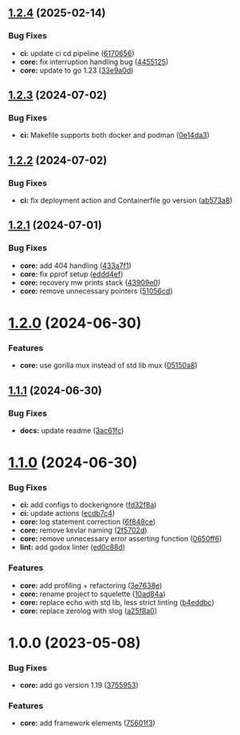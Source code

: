 ## [1.2.4](https://github.com/shivanshkc/squelette/compare/v1.2.3...v1.2.4) (2025-02-14)


### Bug Fixes

* **ci:** update ci cd pipeline ([6170656](https://github.com/shivanshkc/squelette/commit/61706562eecd6ffb376851fa7b2eeee58d106944))
* **core:** fix interruption handling bug ([4455125](https://github.com/shivanshkc/squelette/commit/4455125155f02c70f00b3ac92e0548544c42956d))
* **core:** update to go 1.23 ([33e9a0d](https://github.com/shivanshkc/squelette/commit/33e9a0de46ac97f641f8037d85144ee92eccc482))

## [1.2.3](https://github.com/shivanshkc/squelette/compare/v1.2.2...v1.2.3) (2024-07-02)


### Bug Fixes

* **ci:** Makefile supports both docker and podman ([0e14da3](https://github.com/shivanshkc/squelette/commit/0e14da33822df7ec40834fef8b9bc7cd5198677b))

## [1.2.2](https://github.com/shivanshkc/squelette/compare/v1.2.1...v1.2.2) (2024-07-02)


### Bug Fixes

* **ci:** fix deployment action and Containerfile go version ([ab573a8](https://github.com/shivanshkc/squelette/commit/ab573a87a1564fc934ae44dcd0188f27b31aff81))

## [1.2.1](https://github.com/shivanshkc/squelette/compare/v1.2.0...v1.2.1) (2024-07-01)


### Bug Fixes

* **core:** add 404 handling ([433a7f1](https://github.com/shivanshkc/squelette/commit/433a7f1e048ad933a33e38ebd2cfb1b0ed4d6ea8))
* **core:** fix pprof setup ([eddd4ef](https://github.com/shivanshkc/squelette/commit/eddd4ef8596beb743d334addf0a7aa9aa5f68802))
* **core:** recovery mw prints stack ([43909e0](https://github.com/shivanshkc/squelette/commit/43909e08ae5eeb05d2e7f2247041b1625f6ddcc2))
* **core:** remove unnecessary pointers ([51056cd](https://github.com/shivanshkc/squelette/commit/51056cdd0aeba0d1e5b69c550d49b440320ed144))

# [1.2.0](https://github.com/shivanshkc/squelette/compare/v1.1.1...v1.2.0) (2024-06-30)


### Features

* **core:** use gorilla mux instead of std lib mux ([05150a8](https://github.com/shivanshkc/squelette/commit/05150a8224cb91d43099288c14477a1050ff26fd))

## [1.1.1](https://github.com/shivanshkc/squelette/compare/v1.1.0...v1.1.1) (2024-06-30)


### Bug Fixes

* **docs:** update readme ([3ac61fc](https://github.com/shivanshkc/squelette/commit/3ac61fc080e1dac43e380bf6be96c54f4ea32dd0))

# [1.1.0](https://github.com/shivanshkc/squelette/compare/v1.0.0...v1.1.0) (2024-06-30)


### Bug Fixes

* **ci:** add configs to dockerignore ([fd32f8a](https://github.com/shivanshkc/squelette/commit/fd32f8ad9aad5c791891987e48c043d6ed278edc))
* **ci:** update actions ([ecdb7c4](https://github.com/shivanshkc/squelette/commit/ecdb7c4d296bb86c293070079cb1593e2ade9a26))
* **core:** log statement correction ([6f848ce](https://github.com/shivanshkc/squelette/commit/6f848cecd98fd0e465732ac72ee37db1bdbc1c3a))
* **core:** remove kevlar naming ([2f5702d](https://github.com/shivanshkc/squelette/commit/2f5702d7b1059789fa24231143a842a76c361e0f))
* **core:** remove unnecessary error asserting function ([0650ff6](https://github.com/shivanshkc/squelette/commit/0650ff6e4858ecff64912c63c7039eceadf477e7))
* **lint:** add godox linter ([ed0c88d](https://github.com/shivanshkc/squelette/commit/ed0c88df8b810bb7087891510b0533dc0417b54a))


### Features

* **core:** add profiling + refactoring ([3e7638e](https://github.com/shivanshkc/squelette/commit/3e7638ecbd8e48b001759ca40bf043ddf8dec3f4))
* **core:** rename project to squelette ([10ad84a](https://github.com/shivanshkc/squelette/commit/10ad84a014efdb5f4112bcbf3aba8cd9f0899fbe))
* **core:** replace echo with std lib, less strict linting ([b4eddbc](https://github.com/shivanshkc/squelette/commit/b4eddbc78831f035abddde857b4ddcd7d43a70b5))
* **core:** replace zerolog with slog ([a25f8a0](https://github.com/shivanshkc/squelette/commit/a25f8a00fb694753cd2aad333057beb31385af90))

# 1.0.0 (2023-05-08)


### Bug Fixes

* **core:** add go version 1.19 ([3755953](https://github.com/shivanshkc/squelette/commit/375595384af55ebae87f3d3d222b9ef30aa4ee9c))


### Features

* **core:** add framework elements ([75601f3](https://github.com/shivanshkc/squelette/commit/75601f32e8377169dd71d07e9867ad2913cc32a1))
